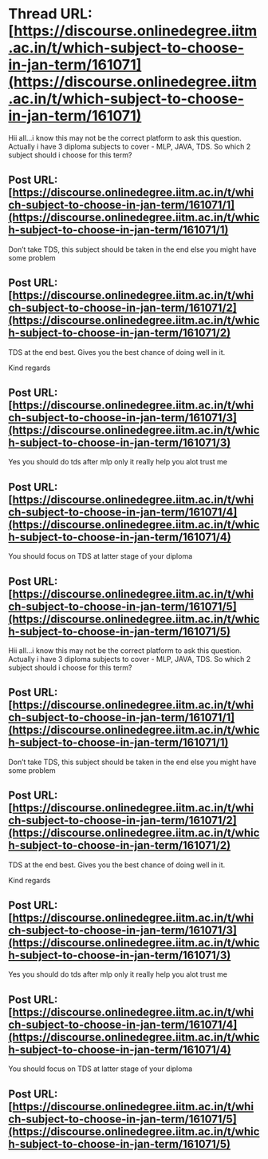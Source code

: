 # Thread URL: [https://discourse.onlinedegree.iitm.ac.in/t/which-subject-to-choose-in-jan-term/161071](https://discourse.onlinedegree.iitm.ac.in/t/which-subject-to-choose-in-jan-term/161071)

Hii all…i know this may not be the correct platform to ask this question.  
Actually i have 3 diploma subjects to cover - MLP, JAVA, TDS. So which 2 subject should i choose for this term?

Post URL: [https://discourse.onlinedegree.iitm.ac.in/t/which-subject-to-choose-in-jan-term/161071/1](https://discourse.onlinedegree.iitm.ac.in/t/which-subject-to-choose-in-jan-term/161071/1)
---
Don’t take TDS, this subject should be taken in the end else you might have some problem

Post URL: [https://discourse.onlinedegree.iitm.ac.in/t/which-subject-to-choose-in-jan-term/161071/2](https://discourse.onlinedegree.iitm.ac.in/t/which-subject-to-choose-in-jan-term/161071/2)
---
TDS at the end best. Gives you the best chance of doing well in it.

Kind regards

Post URL: [https://discourse.onlinedegree.iitm.ac.in/t/which-subject-to-choose-in-jan-term/161071/3](https://discourse.onlinedegree.iitm.ac.in/t/which-subject-to-choose-in-jan-term/161071/3)
---
Yes you should do tds after mlp only it really help you alot trust me

Post URL: [https://discourse.onlinedegree.iitm.ac.in/t/which-subject-to-choose-in-jan-term/161071/4](https://discourse.onlinedegree.iitm.ac.in/t/which-subject-to-choose-in-jan-term/161071/4)
---
You should focus on TDS at latter stage of your diploma

Post URL: [https://discourse.onlinedegree.iitm.ac.in/t/which-subject-to-choose-in-jan-term/161071/5](https://discourse.onlinedegree.iitm.ac.in/t/which-subject-to-choose-in-jan-term/161071/5)
---
Hii all…i know this may not be the correct platform to ask this question.  
Actually i have 3 diploma subjects to cover - MLP, JAVA, TDS. So which 2 subject should i choose for this term?

Post URL: [https://discourse.onlinedegree.iitm.ac.in/t/which-subject-to-choose-in-jan-term/161071/1](https://discourse.onlinedegree.iitm.ac.in/t/which-subject-to-choose-in-jan-term/161071/1)
---
Don’t take TDS, this subject should be taken in the end else you might have some problem

Post URL: [https://discourse.onlinedegree.iitm.ac.in/t/which-subject-to-choose-in-jan-term/161071/2](https://discourse.onlinedegree.iitm.ac.in/t/which-subject-to-choose-in-jan-term/161071/2)
---
TDS at the end best. Gives you the best chance of doing well in it.

Kind regards

Post URL: [https://discourse.onlinedegree.iitm.ac.in/t/which-subject-to-choose-in-jan-term/161071/3](https://discourse.onlinedegree.iitm.ac.in/t/which-subject-to-choose-in-jan-term/161071/3)
---
Yes you should do tds after mlp only it really help you alot trust me

Post URL: [https://discourse.onlinedegree.iitm.ac.in/t/which-subject-to-choose-in-jan-term/161071/4](https://discourse.onlinedegree.iitm.ac.in/t/which-subject-to-choose-in-jan-term/161071/4)
---
You should focus on TDS at latter stage of your diploma

Post URL: [https://discourse.onlinedegree.iitm.ac.in/t/which-subject-to-choose-in-jan-term/161071/5](https://discourse.onlinedegree.iitm.ac.in/t/which-subject-to-choose-in-jan-term/161071/5)
---
